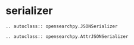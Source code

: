 # serializer

```{eval-rst}
.. autoclass:: opensearchpy.JSONSerializer
```

```{eval-rst}
.. autoclass:: opensearchpy.AttrJSONSerializer
```